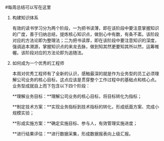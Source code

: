 #每周总结可以写在这里

1. 构建知识体系

   有效的读书学习分为两个阶段，一为把书读薄，即在该阶段中要注意掌握知识的广度，善于归纳总结，提炼核心知识点，做到心中有数，有条不紊。该阶段对应的方法论即为整理法；二为把书读厚，即在该阶段中要注意知识的深度，强调追本溯源，掌握知识点的来龙去脉，做到知其然更要知其所以然，运筹帷幄。该阶段对应的方法论即为追随法。


2. 如何成为一个优秀的工程师

   本周对优秀工程师有了全新的认识，感触最深的就是作为业务型的员工必须理解公司业务的核心目标，这点应该是贯穿整个工作过程中的基础点和核心点。业务型成就自上而下包含以下四个阶段：
   
   **理解业务目标：**理解公司业务的核心目标，将目标转化为指标；
   
   **制定技术方案：**实现业务指标到技术指标的转化，形成纸面方案、完成小规模实验；
   
   **形成实施方案：**确定实施目标、参与人，有效管理实施进度；
   
   **进行结果评估：**进行数据采集，形成数据报表向上级汇报。
